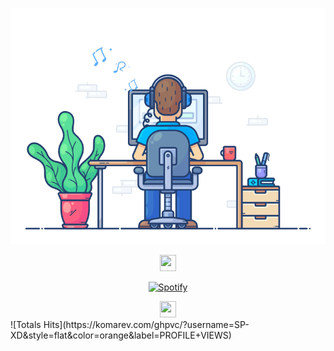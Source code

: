 <img src="https://github.com/nathanwerlich/nathanwerlich/blob/main/img/dev-working_rounded.gif?raw=true" href="https://github.com/nathanwerlich" alt="CoDiNg RocKs"  width="550"/><br>

<div align='center'>
<a href='https://www.linkedin.com/in/nathanwerlich/'>
    <img width="26" height="26" src="https://img.icons8.com/metro/26/000000/linkedin.png"/>
</a>

[![Spotify](https://spotify-readme.sp-xd.vercel.app/api/spotify)](https://open.spotify.com/user/nathanwerlich) <br>

<div align='center'>
<a href='https://www.linkedin.com/in/nathanwerlich/'>
    <img width="26" height="26" src="https://img.icons8.com/metro/26/000000/linkedin.png"/>
</a>
</div>

<div align='left'>
![Totals Hits](https://komarev.com/ghpvc/?username=SP-XD&style=flat&color=orange&label=PROFILE+VIEWS)
</div>
